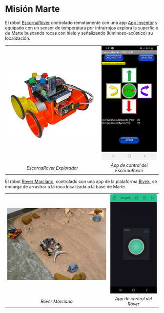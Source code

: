 # **Misión Marte**
El robot [EscornaRover](https://www.thingiverse.com/thing:4911480) controlado remotamente con una app [App Inventor](http://ai2.appinventor.mit.edu) y equipado con un sensor de temperatura por infrarrojos explora la superficie de Marte buscando rocas con hielo y señalizando (luminoso-acústico) su localización.

<center>

|    |    |
| :-:| :-:|
| ![escornaroverSensorTemp](../img/misionMarte/escornaroverSensorTemp.png) | ![appEscornaRover](../img/misionMarte/appEscornaRover.png) |
| _EscornaRover Explorador_ | _App de control del EscornaRover_ |

</center>

El robot [Rover Marciano](http://www.cantabrobots.es/?page_id=1237), controlado con una app de la plataforma [Blynk](https://blynk.uptodown.com/android), se encarga de arrastrar a la roca localizada a la base de Marte.

<center>

|    |    |
| :-:| :-:|
| ![misionMarte01](../img/misionMarte/misionMarte01.png) | ![joystickBlynk01](../img/misionMarte/joystickBlynk01.png) |
| _Rover Marciano_ | _App de control del Rover_ |

</center>
